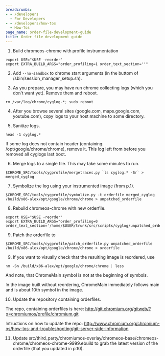 ```yaml
---
breadcrumbs:
- - /developers
  - For Developers
- - /developers/how-tos
  - How-Tos
page_name: order-file-development-guide
title: Order file development guide
---
```


1. Build chromeos-chrome with profile instrumentation

```none
export USE="$USE -reorder"
export EXTRA_BUILD_ARGS="order_profiling=1 order_text_section=''"
```

2. Add `--no-sandbox` to chrome start arguments (in the buttom of
/sbin/session_manager_setup.sh).

3. As you prepare, you may have run chrome collecting logs (which you don't want
yet). Remove them and reboot.

```none
rm /var/log/chrome/cyglog.*; sudo reboot
```

4. After you browse several sites (google.com, maps.google.com, youtube.com),
copy logs to your host machine to some directory.

5. Sanitize logs.

```none
head -1 cyglog.*
```

If some log does not contain header (containing /opt/google/chrome/chrome),
remove it. This log left from before you removed all cyglogs last boot.

6. Merge logs to a single file. This may take some minutes to run.

```none
$CHROME_SRC/tools/cygprofile/mergetraces.py `ls cyglog.* -Sr` > merged_cyglog
```

7. Symbolize the log using your instrumented image (from p.1).

```none
$CHROME_SRC/tools/cygprofile/symbolize.py -t orderfile merged_cyglog /build/x86-alex/opt/google/chrome/chrome > unpatched_orderfile
```

8. Rebuild chromeos-chrome with new orderfile.

```none
export USE="$USE -reorder"
export EXTRA_BUILD_ARGS="order_profiling=0 order_text_section='/home/$USER/trunk/src/scripts/cyglog/unpatched_orderfile'"
```

9. Patch the orderfile to

```none
$CHROME_SRC/tools/cygprofile/patch_orderfile.py unpatched_orderfile /build/x86-alex/opt/google/chrome/chrome > orderfile
```

9. If you want to visually check that the resulting image is reordered, use

```none
nm -Sn /build/x86-alex/opt/google/chrome/chrome | less
```

And note, that ChromeMain symbol is not at the beginning of symbols.

In the image built without reordering, ChromeMain immediately follows main and
is about 10th symbol in the image.

10. Update the repository containing orderfiles.

The repo, containing orderfiles is here:
http://git.chromium.org/gitweb/?p=chromiumos/profile/chromium.git

Intructions on how to update the repo:
http://www.chromium.org/chromium-os/how-tos-and-troubleshooting/git-server-side-information

11. Update
src/third_party/chromiumos-overlay/chromeos-base/chromeos-chrome/chromeos-chrome-9999.ebuild
to grab the latest version of the orderfile (that you updated in p.10).
